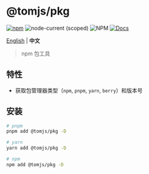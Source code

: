 # @tomjs/pkg

[![npm](https://img.shields.io/npm/v/@tomjs/pkg)](https://www.npmjs.com/package/@tomjs/pkg) ![node-current (scoped)](https://img.shields.io/node/v/@tomjs/pkg) ![NPM](https://img.shields.io/npm/l/@tomjs/pkg) [![Docs](https://www.paka.dev/badges/v0/cute.svg)](https://www.paka.dev/npm/@tomjs/pkg)

[English](./README.md) | **中文**

> npm 包工具

## 特性

- 获取包管理器类型（`npm`, `pnpm`, `yarn`, `berry`）和版本号

## 安装

```bash
# pnpm
pnpm add @tomjs/pkg -D

# yarn
yarn add @tomjs/pkg -D

# npm
npm add @tomjs/pkg -D
```
